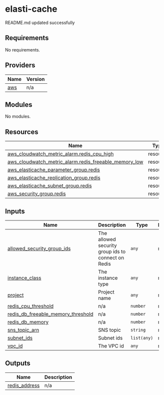# elasti-cache

<!-- BEGINNING OF PRE-COMMIT-TERRAFORM DOCS HOOK -->
README.md updated successfully
<!-- END OF PRE-COMMIT-TERRAFORM DOCS HOOK -->

<!-- BEGIN_TF_DOCS -->
## Requirements

No requirements.

## Providers

| Name | Version |
|------|---------|
| <a name="provider_aws"></a> [aws](#provider\_aws) | n/a |

## Modules

No modules.

## Resources

| Name | Type |
|------|------|
| [aws_cloudwatch_metric_alarm.redis_cpu_high](https://registry.terraform.io/providers/hashicorp/aws/latest/docs/resources/cloudwatch_metric_alarm) | resource |
| [aws_cloudwatch_metric_alarm.redis_freeable_memory_low](https://registry.terraform.io/providers/hashicorp/aws/latest/docs/resources/cloudwatch_metric_alarm) | resource |
| [aws_elasticache_parameter_group.redis](https://registry.terraform.io/providers/hashicorp/aws/latest/docs/resources/elasticache_parameter_group) | resource |
| [aws_elasticache_replication_group.redis](https://registry.terraform.io/providers/hashicorp/aws/latest/docs/resources/elasticache_replication_group) | resource |
| [aws_elasticache_subnet_group.redis](https://registry.terraform.io/providers/hashicorp/aws/latest/docs/resources/elasticache_subnet_group) | resource |
| [aws_security_group.redis](https://registry.terraform.io/providers/hashicorp/aws/latest/docs/resources/security_group) | resource |

## Inputs

| Name | Description | Type | Default | Required |
|------|-------------|------|---------|:--------:|
| <a name="input_allowed_security_group_ids"></a> [allowed\_security\_group\_ids](#input\_allowed\_security\_group\_ids) | The allowed security group ids to connect on Redis | `any` | n/a | yes |
| <a name="input_instance_class"></a> [instance\_class](#input\_instance\_class) | The instance type | `any` | n/a | yes |
| <a name="input_project"></a> [project](#input\_project) | Project name | `any` | n/a | yes |
| <a name="input_redis_cpu_threshold"></a> [redis\_cpu\_threshold](#input\_redis\_cpu\_threshold) | n/a | `number` | n/a | yes |
| <a name="input_redis_db_freeable_memory_threshold"></a> [redis\_db\_freeable\_memory\_threshold](#input\_redis\_db\_freeable\_memory\_threshold) | n/a | `number` | n/a | yes |
| <a name="input_redis_db_memory"></a> [redis\_db\_memory](#input\_redis\_db\_memory) | n/a | `number` | n/a | yes |
| <a name="input_sns_topic_arn"></a> [sns\_topic\_arn](#input\_sns\_topic\_arn) | SNS topic | `string` | n/a | yes |
| <a name="input_subnet_ids"></a> [subnet\_ids](#input\_subnet\_ids) | Subnet ids | `list(any)` | n/a | yes |
| <a name="input_vpc_id"></a> [vpc\_id](#input\_vpc\_id) | The VPC id | `any` | n/a | yes |

## Outputs

| Name | Description |
|------|-------------|
| <a name="output_redis_address"></a> [redis\_address](#output\_redis\_address) | n/a |
<!-- END_TF_DOCS -->

